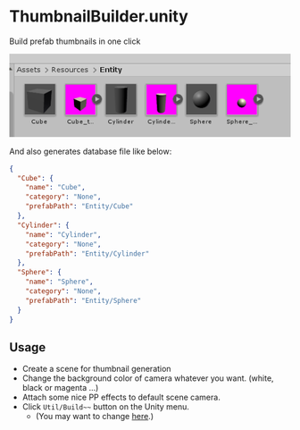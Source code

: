 # ThumbnailBuilder.unity
Build prefab thumbnails in one click


![preview.png](preview.png)

And also generates database file like below:
```json
{
  "Cube": {
    "name": "Cube",
    "category": "None",
    "prefabPath": "Entity/Cube"
  },
  "Cylinder": {
    "name": "Cylinder",
    "category": "None",
    "prefabPath": "Entity/Cylinder"
  },
  "Sphere": {
    "name": "Sphere",
    "category": "None",
    "prefabPath": "Entity/Sphere"
  }
}
```


Usage
----
* Create a scene for thumbnail generation
* Change the background color of camera whatever you want. (white, black or magenta ...)
* Attach some nice PP effects to default scene camera.
* Click `Util/Build~~` button on the Unity menu.
  * (You may want to change [here](https://github.com/pjc0247/ThumbnailBuilder.unity/blob/main/Assets/Editor/ThumbnailBuilder.cs#L39-L43).)
